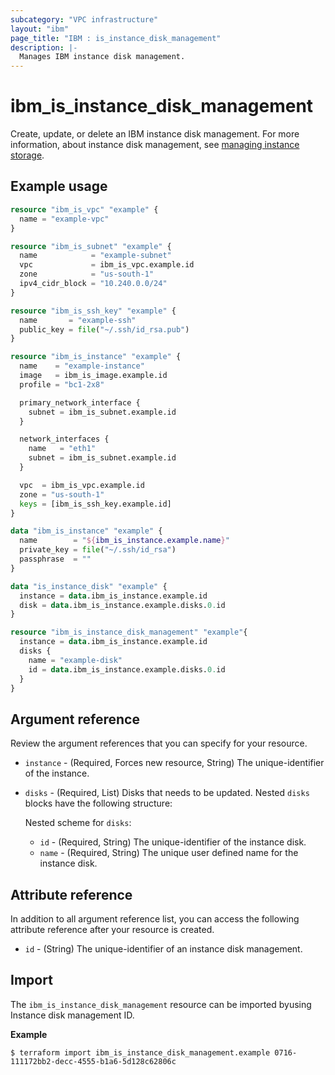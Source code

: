 ```yaml
---
subcategory: "VPC infrastructure"
layout: "ibm"
page_title: "IBM : is_instance_disk_management"
description: |-
  Manages IBM instance disk management.
---
```


# ibm_is_instance_disk_management
Create, update, or delete an IBM instance disk management. For more information, about instance disk management, see [managing instance storage](https://cloud.ibm.com/docs/vpc?topic=vpc-instance-storage-provisioning).

## Example usage

```terraform
resource "ibm_is_vpc" "example" {
  name = "example-vpc"
}

resource "ibm_is_subnet" "example" {
  name            = "example-subnet"
  vpc             = ibm_is_vpc.example.id
  zone            = "us-south-1"
  ipv4_cidr_block = "10.240.0.0/24"
}

resource "ibm_is_ssh_key" "example" {
  name       = "example-ssh"
  public_key = file("~/.ssh/id_rsa.pub")
}

resource "ibm_is_instance" "example" {
  name    = "example-instance"
  image   = ibm_is_image.example.id
  profile = "bc1-2x8"

  primary_network_interface {
    subnet = ibm_is_subnet.example.id
  }

  network_interfaces {
    name   = "eth1"
    subnet = ibm_is_subnet.example.id
  }

  vpc  = ibm_is_vpc.example.id
  zone = "us-south-1"
  keys = [ibm_is_ssh_key.example.id]
}

data "ibm_is_instance" "example" {
  name        = "${ibm_is_instance.example.name}"
  private_key = file("~/.ssh/id_rsa")
  passphrase  = ""
}

data "is_instance_disk" "example" {
  instance = data.ibm_is_instance.example.id
  disk = data.ibm_is_instance.example.disks.0.id
}

resource "ibm_is_instance_disk_management" "example"{
  instance = data.ibm_is_instance.example.id
  disks {
    name = "example-disk"
    id = data.ibm_is_instance.example.disks.0.id
  }
}
```

## Argument reference
Review the argument references that you can specify for your resource. 

- `instance` - (Required, Forces new resource, String) The unique-identifier of the instance.
- `disks` - (Required, List) Disks that needs to be updated. Nested `disks` blocks have the following structure:

  Nested scheme for `disks`:
  - `id` - (Required, String) The unique-identifier of the instance disk.
  - `name` - (Required, String) The unique user defined name for the instance disk.

## Attribute reference
In addition to all argument reference list, you can access the following attribute reference after your resource is created.

* `id` - (String) The unique-identifier of an instance disk management.

## Import

The `ibm_is_instance_disk_management` resource can be imported byusing Instance disk management ID.

**Example**

```
$ terraform import ibm_is_instance_disk_management.example 0716-111172bb2-decc-4555-b1a6-5d128c62806c
```
